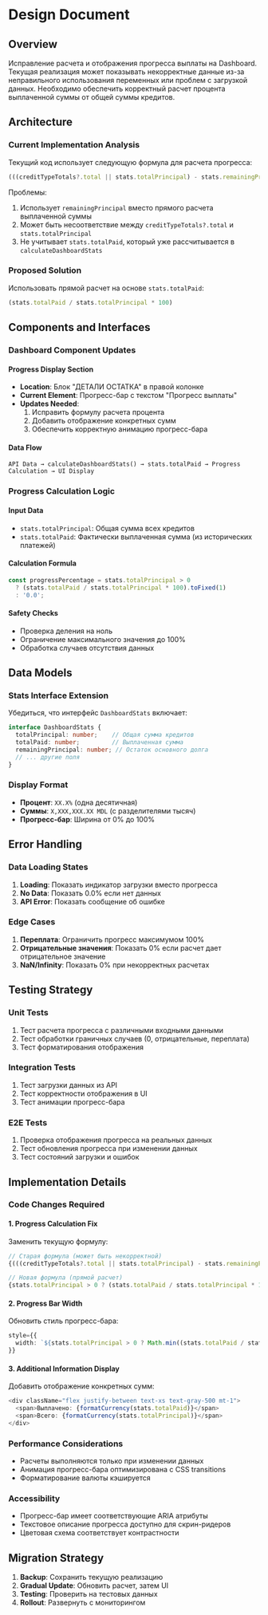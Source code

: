 # Design Document

## Overview

Исправление расчета и отображения прогресса выплаты на Dashboard. Текущая реализация может показывать некорректные данные из-за неправильного использования переменных или проблем с загрузкой данных. Необходимо обеспечить корректный расчет процента выплаченной суммы от общей суммы кредитов.

## Architecture

### Current Implementation Analysis

Текущий код использует следующую формула для расчета прогресса:
```typescript
(((creditTypeTotals?.total || stats.totalPrincipal) - stats.remainingPrincipal) / (creditTypeTotals?.total || stats.totalPrincipal) * 100)
```

Проблемы:
1. Использует `remainingPrincipal` вместо прямого расчета выплаченной суммы
2. Может быть несоответствие между `creditTypeTotals?.total` и `stats.totalPrincipal`
3. Не учитывает `stats.totalPaid`, который уже рассчитывается в `calculateDashboardStats`

### Proposed Solution

Использовать прямой расчет на основе `stats.totalPaid`:
```typescript
(stats.totalPaid / stats.totalPrincipal * 100)
```

## Components and Interfaces

### Dashboard Component Updates

#### Progress Display Section
- **Location**: Блок "ДЕТАЛИ ОСТАТКА" в правой колонке
- **Current Element**: Прогресс-бар с текстом "Прогресс выплаты"
- **Updates Needed**:
  1. Исправить формулу расчета процента
  2. Добавить отображение конкретных сумм
  3. Обеспечить корректную анимацию прогресс-бара

#### Data Flow
```
API Data → calculateDashboardStats() → stats.totalPaid → Progress Calculation → UI Display
```

### Progress Calculation Logic

#### Input Data
- `stats.totalPrincipal`: Общая сумма всех кредитов
- `stats.totalPaid`: Фактически выплаченная сумма (из исторических платежей)

#### Calculation Formula
```typescript
const progressPercentage = stats.totalPrincipal > 0 
  ? (stats.totalPaid / stats.totalPrincipal * 100).toFixed(1)
  : '0.0';
```

#### Safety Checks
- Проверка деления на ноль
- Ограничение максимального значения до 100%
- Обработка случаев отсутствия данных

## Data Models

### Stats Interface Extension
Убедиться, что интерфейс `DashboardStats` включает:
```typescript
interface DashboardStats {
  totalPrincipal: number;    // Общая сумма кредитов
  totalPaid: number;         // Выплаченная сумма
  remainingPrincipal: number; // Остаток основного долга
  // ... другие поля
}
```

### Display Format
- **Процент**: `XX.X%` (одна десятичная)
- **Суммы**: `X,XXX,XXX.XX MDL` (с разделителями тысяч)
- **Прогресс-бар**: Ширина от 0% до 100%

## Error Handling

### Data Loading States
1. **Loading**: Показать индикатор загрузки вместо прогресса
2. **No Data**: Показать 0.0% если нет данных
3. **API Error**: Показать сообщение об ошибке

### Edge Cases
1. **Переплата**: Ограничить прогресс максимумом 100%
2. **Отрицательные значения**: Показать 0% если расчет дает отрицательное значение
3. **NaN/Infinity**: Показать 0% при некорректных расчетах

## Testing Strategy

### Unit Tests
1. Тест расчета прогресса с различными входными данными
2. Тест обработки граничных случаев (0, отрицательные, переплата)
3. Тест форматирования отображения

### Integration Tests
1. Тест загрузки данных из API
2. Тест корректности отображения в UI
3. Тест анимации прогресс-бара

### E2E Tests
1. Проверка отображения прогресса на реальных данных
2. Тест обновления прогресса при изменении данных
3. Тест состояний загрузки и ошибок

## Implementation Details

### Code Changes Required

#### 1. Progress Calculation Fix
Заменить текущую формулу:
```typescript
// Старая формула (может быть некорректной)
{(((creditTypeTotals?.total || stats.totalPrincipal) - stats.remainingPrincipal) / (creditTypeTotals?.total || stats.totalPrincipal) * 100).toFixed(1)}% выплачено

// Новая формула (прямой расчет)
{stats.totalPrincipal > 0 ? (stats.totalPaid / stats.totalPrincipal * 100).toFixed(1) : '0.0'}% выплачено
```

#### 2. Progress Bar Width
Обновить стиль прогресс-бара:
```typescript
style={{
  width: `${stats.totalPrincipal > 0 ? Math.min((stats.totalPaid / stats.totalPrincipal * 100), 100) : 0}%`
}}
```

#### 3. Additional Information Display
Добавить отображение конкретных сумм:
```typescript
<div className="flex justify-between text-xs text-gray-500 mt-1">
  <span>Выплачено: {formatCurrency(stats.totalPaid)}</span>
  <span>Всего: {formatCurrency(stats.totalPrincipal)}</span>
</div>
```

### Performance Considerations
- Расчеты выполняются только при изменении данных
- Анимация прогресс-бара оптимизирована с CSS transitions
- Форматирование валюты кэшируется

### Accessibility
- Прогресс-бар имеет соответствующие ARIA атрибуты
- Текстовое описание прогресса доступно для скрин-ридеров
- Цветовая схема соответствует контрастности

## Migration Strategy

1. **Backup**: Сохранить текущую реализацию
2. **Gradual Update**: Обновить расчет, затем UI
3. **Testing**: Проверить на тестовых данных
4. **Rollout**: Развернуть с мониторингом